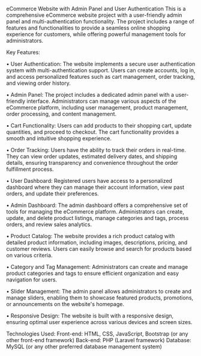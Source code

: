 eCommerce Website with Admin Panel and User Authentication
This is a comprehensive eCommerce website project with a user-friendly admin panel and multi-authentication functionality. The project includes a range of features and functionalities to provide a seamless online shopping experience for customers, while offering powerful management tools for administrators.

Key Features:

• User Authentication: The website implements a secure user authentication system with multi-authentication support. Users can create accounts, log in, and access personalized features such 
  as cart management, order tracking, and viewing order history.

• Admin Panel: The project includes a dedicated admin panel with a user-friendly interface. Administrators can manage various aspects of the eCommerce platform, including user management, 
 product management, order processing, and content management.

• Cart Functionality: Users can add products to their shopping cart, update quantities, and proceed to checkout. The cart functionality provides a smooth and intuitive shopping experience.

• Order Tracking: Users have the ability to track their orders in real-time. They can view order updates, estimated delivery dates, and shipping details, ensuring transparency and convenience 
 throughout the order fulfillment process.

• User Dashboard: Registered users have access to a personalized dashboard where they can manage their account information, view past orders, and update their preferences.

• Admin Dashboard: The admin dashboard offers a comprehensive set of tools for managing the eCommerce platform. Administrators can create, update, and delete product listings, manage 
 categories and tags, process orders, and review sales analytics.

• Product Catalog: The website provides a rich product catalog with detailed product information, including images, descriptions, pricing, and customer reviews. Users can easily browse and 
 search for products based on various criteria.

• Category and Tag Management: Administrators can create and manage product categories and tags to ensure efficient organization and easy navigation for users.

• Slider Management: The admin panel allows administrators to create and manage sliders, enabling them to showcase featured products, promotions, or announcements on the website's homepage.

• Responsive Design: The website is built with a responsive design, ensuring optimal user experience across various devices and screen sizes.
 
Technologies Used:
Front-end: HTML, CSS, JavaScript, Bootstrap (or any other front-end framework)
Back-end: PHP (Laravel framework)
Database: MySQL (or any other preferred database management system)
